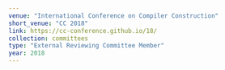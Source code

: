 ```yaml
---
venue: "International Conference on Compiler Construction"
short_venue: "CC 2018"
link: https://cc-conference.github.io/18/
collection: committees
type: "External Reviewing Committee Member"
year: 2018
---
```

